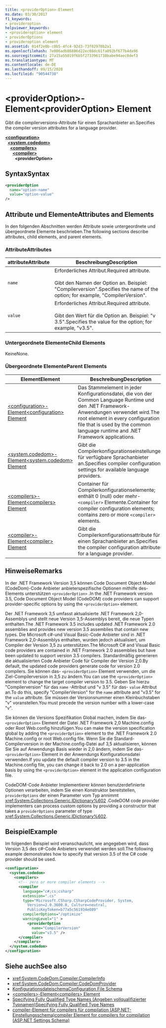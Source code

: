 ```yaml
---
title: <providerOption>-Element
ms.date: 03/30/2017
f1_keywords:
- provideroption
helpviewer_keywords:
- <provideroption> element
- providerOptions
- provideroption element
ms.assetid: 014f2e0b-c0b5-4fc4-92d3-73f02978b2a1
ms.openlocfilehash: 7e006adb86886d22ec08dc61fa092bf677b4da96
ms.sourcegitcommit: 27a15a55019f6b5f2733961738babe94aec0def3
ms.translationtype: MT
ms.contentlocale: de-DE
ms.lasthandoff: 09/15/2020
ms.locfileid: "90544738"
---
```

# <a name="provideroption-element"></a><span data-ttu-id="1a5da-102">\<providerOption>-Element</span><span class="sxs-lookup"><span data-stu-id="1a5da-102">\<providerOption> Element</span></span>
<span data-ttu-id="1a5da-103">Gibt die compilerversions-Attribute für einen Sprachanbieter an.</span><span class="sxs-lookup"><span data-stu-id="1a5da-103">Specifies the compiler version attributes for a language provider.</span></span>  

[**\<configuration>**](../configuration-element.md)\
&nbsp;&nbsp;[**\<system.codedom>**](system-codedom-element.md)\
&nbsp;&nbsp;&nbsp;&nbsp;[**\<compilers>**](compilers-element.md)\
&nbsp;&nbsp;&nbsp;&nbsp;&nbsp;&nbsp;[**\<compiler>**](compiler-element.md)\
&nbsp;&nbsp;&nbsp;&nbsp;&nbsp;&nbsp;&nbsp;&nbsp;**\<providerOption>**

## <a name="syntax"></a><span data-ttu-id="1a5da-104">Syntax</span><span class="sxs-lookup"><span data-stu-id="1a5da-104">Syntax</span></span>  
  
```xml  
<providerOption  
  name="option-name"  
  value="option-value"  
/>  
```  
  
## <a name="attributes-and-elements"></a><span data-ttu-id="1a5da-105">Attribute und Elemente</span><span class="sxs-lookup"><span data-stu-id="1a5da-105">Attributes and Elements</span></span>  
 <span data-ttu-id="1a5da-106">In den folgenden Abschnitten werden Attribute sowie untergeordnete und übergeordnete Elemente beschrieben.</span><span class="sxs-lookup"><span data-stu-id="1a5da-106">The following sections describe attributes, child elements, and parent elements.</span></span>  
  
### <a name="attributes"></a><span data-ttu-id="1a5da-107">Attribute</span><span class="sxs-lookup"><span data-stu-id="1a5da-107">Attributes</span></span>  
  
|<span data-ttu-id="1a5da-108">attribute</span><span class="sxs-lookup"><span data-stu-id="1a5da-108">Attribute</span></span>|<span data-ttu-id="1a5da-109">Beschreibung</span><span class="sxs-lookup"><span data-stu-id="1a5da-109">Description</span></span>|  
|---------------|-----------------|  
|`name`|<span data-ttu-id="1a5da-110">Erforderliches Attribut.</span><span class="sxs-lookup"><span data-stu-id="1a5da-110">Required attribute.</span></span><br /><br /> <span data-ttu-id="1a5da-111">Gibt den Namen der Option an. Beispiel: "Compilerversion".</span><span class="sxs-lookup"><span data-stu-id="1a5da-111">Specifies the name of the option; for example, "CompilerVersion".</span></span>|  
|`value`|<span data-ttu-id="1a5da-112">Erforderliches Attribut.</span><span class="sxs-lookup"><span data-stu-id="1a5da-112">Required attribute.</span></span><br /><br /> <span data-ttu-id="1a5da-113">Gibt den Wert für die Option an. Beispiel: "v 3.5".</span><span class="sxs-lookup"><span data-stu-id="1a5da-113">Specifies the value for the option; for example, "v3.5".</span></span>|  
  
### <a name="child-elements"></a><span data-ttu-id="1a5da-114">Untergeordnete Elemente</span><span class="sxs-lookup"><span data-stu-id="1a5da-114">Child Elements</span></span>  
 <span data-ttu-id="1a5da-115">Keine</span><span class="sxs-lookup"><span data-stu-id="1a5da-115">None.</span></span>  
  
### <a name="parent-elements"></a><span data-ttu-id="1a5da-116">Übergeordnete Elemente</span><span class="sxs-lookup"><span data-stu-id="1a5da-116">Parent Elements</span></span>  
  
|<span data-ttu-id="1a5da-117">Element</span><span class="sxs-lookup"><span data-stu-id="1a5da-117">Element</span></span>|<span data-ttu-id="1a5da-118">Beschreibung</span><span class="sxs-lookup"><span data-stu-id="1a5da-118">Description</span></span>|  
|-------------|-----------------|  
|[<span data-ttu-id="1a5da-119">\<configuration>-Element</span><span class="sxs-lookup"><span data-stu-id="1a5da-119">\<configuration> Element</span></span>](../configuration-element.md)|<span data-ttu-id="1a5da-120">Das Stammelement in jeder Konfigurationsdatei, die von der Common Language Runtime und den .NET Framework-Anwendungen verwendet wird.</span><span class="sxs-lookup"><span data-stu-id="1a5da-120">The root element in every configuration file that is used by the common language runtime and .NET Framework applications.</span></span>|  
|[<span data-ttu-id="1a5da-121">\<system.codedom>-Element</span><span class="sxs-lookup"><span data-stu-id="1a5da-121">\<system.codedom> Element</span></span>](system-codedom-element.md)|<span data-ttu-id="1a5da-122">Gibt die Compilerkonfigurationseinstellungen für verfügbare Sprachanbieter an.</span><span class="sxs-lookup"><span data-stu-id="1a5da-122">Specifies compiler configuration settings for available language providers.</span></span>|  
|[<span data-ttu-id="1a5da-123">\<compilers>-Element</span><span class="sxs-lookup"><span data-stu-id="1a5da-123">\<compilers> Element</span></span>](compilers-element.md)|<span data-ttu-id="1a5da-124">Container für Compilerkonfigurationselemente; enthält 0 (null) oder mehr- `<compiler>` Elemente.</span><span class="sxs-lookup"><span data-stu-id="1a5da-124">Container for compiler configuration elements; contains zero or more `<compiler>` elements.</span></span>|  
|[<span data-ttu-id="1a5da-125">\<compiler>-Element</span><span class="sxs-lookup"><span data-stu-id="1a5da-125">\<compiler> Element</span></span>](compiler-element.md)|<span data-ttu-id="1a5da-126">Gibt die Compilerkonfigurationsattribute für einen Sprachanbieter an.</span><span class="sxs-lookup"><span data-stu-id="1a5da-126">Specifies the compiler configuration attributes for a language provider.</span></span>|  
  
## <a name="remarks"></a><span data-ttu-id="1a5da-127">Hinweise</span><span class="sxs-lookup"><span data-stu-id="1a5da-127">Remarks</span></span>  
 <span data-ttu-id="1a5da-128">In der .NET Framework Version 3,5 können Code Document Object Model (CodeDom)-Code Anbieter anbieterspezifische Optionen mithilfe des-Elements unterstützen `<providerOption>` .</span><span class="sxs-lookup"><span data-stu-id="1a5da-128">In the .NET Framework version 3.5, Code Document Object Model (CodeDOM) code providers can support provider-specific options by using the `<providerOption>` element.</span></span>  
  
 <span data-ttu-id="1a5da-129">Der .NET Framework 3,5 umfasst aktualisierte .NET Framework 2,0-Assemblys und stellt neue Version 3,5-Assemblys bereit, die neue Typen enthalten.</span><span class="sxs-lookup"><span data-stu-id="1a5da-129">The .NET Framework 3.5 includes updated .NET Framework 2.0 assemblies and provides new version 3.5 assemblies that contain new types.</span></span> <span data-ttu-id="1a5da-130">Die Microsoft c#-und Visual Basic-Code Anbieter sind in .NET Framework 2,0-Assemblys enthalten, wurden jedoch aktualisiert, um Compiler der Version 3,5 zu unterstützen.</span><span class="sxs-lookup"><span data-stu-id="1a5da-130">The Microsoft C# and Visual Basic code providers are contained in .NET Framework 2.0 assemblies but have been updated to support version 3.5 compilers.</span></span> <span data-ttu-id="1a5da-131">Standardmäßig generieren die aktualisierten Code Anbieter Code für Compiler der Version 2,0.</span><span class="sxs-lookup"><span data-stu-id="1a5da-131">By default, the updated code providers generate code for version 2.0 compilers.</span></span> <span data-ttu-id="1a5da-132">Sie können das- `<providerOption>` Element verwenden, um die Ziel-Compilerversion in 3,5 zu ändern.</span><span class="sxs-lookup"><span data-stu-id="1a5da-132">You can use the `<providerOption>` element to change the target compiler version to 3.5.</span></span> <span data-ttu-id="1a5da-133">Geben Sie hierzu "Compilerversion" für das `name` -Attribut und "v 3.5" für das- `value` Attribut an.</span><span class="sxs-lookup"><span data-stu-id="1a5da-133">To do this, specify "CompilerVersion" for the `name` attribute and "v3.5" for the `value` attribute.</span></span> <span data-ttu-id="1a5da-134">Sie müssen der Versionsnummer einen Kleinbuchstaben "v" voranstellen.</span><span class="sxs-lookup"><span data-stu-id="1a5da-134">You must precede the version number with a lower-case "v".</span></span>  
  
 <span data-ttu-id="1a5da-135">Sie können die Versions Spezifikation Global machen, indem Sie das- `<providerOption>` Element der Datei .NET Framework 2,0 Machine.config oder Root Web.config hinzufügen.</span><span class="sxs-lookup"><span data-stu-id="1a5da-135">You can make the version specification global by adding the `<providerOption>` element to the .NET Framework 2.0 Machine.config or root Web.config file.</span></span> <span data-ttu-id="1a5da-136">Wenn Sie die Standard-Compilerversion in der Machine.config-Datei auf 3,5 aktualisieren, können Sie Sie auf Anwendungs Basis wieder in 2,0 ändern, indem Sie das- `<providerOption>` Element in der Anwendungs Konfigurationsdatei verwenden.</span><span class="sxs-lookup"><span data-stu-id="1a5da-136">If you update the default compiler version to 3.5 in the Machine.config file, you can change it back to 2.0 on a per-application basis by using the `<providerOption>` element in the application configuration file.</span></span>  
  
 <span data-ttu-id="1a5da-137">CodeDOM-Code Anbieter Implementierer können benutzerdefinierte Optionen verarbeiten, indem Sie einen Konstruktor bereitstellen, `providerOptions` der einen Parameter vom Typ annimmt <xref:System.Collections.Generic.IDictionary%602> .</span><span class="sxs-lookup"><span data-stu-id="1a5da-137">CodeDOM code provider implementers can process custom options by providing a constructor that takes a `providerOptions` parameter of type <xref:System.Collections.Generic.IDictionary%602>.</span></span>  
  
## <a name="example"></a><span data-ttu-id="1a5da-138">Beispiel</span><span class="sxs-lookup"><span data-stu-id="1a5da-138">Example</span></span>  
 <span data-ttu-id="1a5da-139">Im folgenden Beispiel wird veranschaulicht, wie angegeben wird, dass Version 3,5 des c#-Code Anbieters verwendet werden soll.</span><span class="sxs-lookup"><span data-stu-id="1a5da-139">The following example demonstrates how to specify that version 3.5 of the C# code provider should be used.</span></span>  
  
```xml  
<configuration>  
  <system.codedom>  
    <compilers>  
      <!-- zero or more compiler elements -->  
      <compiler  
        language="c#;cs;csharp"  
        extension=".cs"  
        type="Microsoft.CSharp.CSharpCodeProvider, System,
          Version=2.0.3600.0, Culture=neutral,
          PublicKeyToken=b77a5c561934e089"  
        compilerOptions="/optimize"  
        warningLevel="1" >  
          <providerOption  
            name="CompilerVersion"  
            value="v3.5" />  
      </compiler>  
    </compilers>  
  </system.codedom>  
</configuration>  
```  
  
## <a name="see-also"></a><span data-ttu-id="1a5da-140">Siehe auch</span><span class="sxs-lookup"><span data-stu-id="1a5da-140">See also</span></span>

- <xref:System.CodeDom.Compiler.CompilerInfo>
- <xref:System.CodeDom.Compiler.CodeDomProvider>
- [<span data-ttu-id="1a5da-141">Konfigurationsdateischema</span><span class="sxs-lookup"><span data-stu-id="1a5da-141">Configuration File Schema</span></span>](../index.md)
- [<span data-ttu-id="1a5da-142">\<compilers>-Element</span><span class="sxs-lookup"><span data-stu-id="1a5da-142">\<compilers> Element</span></span>](compilers-element.md)
- [<span data-ttu-id="1a5da-143">Specifying Fully Qualified Type Names (Angeben vollqualifizierter Typnamen)</span><span class="sxs-lookup"><span data-stu-id="1a5da-143">Specifying Fully Qualified Type Names</span></span>](../../../reflection-and-codedom/specifying-fully-qualified-type-names.md)
- <span data-ttu-id="1a5da-144">[compiler-Element für compilers für compilation (ASP.NET-Einstellungsschema)](/previous-versions/dotnet/netframework-4.0/a15ebt6c(v=vs.100))</span><span class="sxs-lookup"><span data-stu-id="1a5da-144">[compiler Element for compilers for compilation (ASP.NET Settings Schema)](/previous-versions/dotnet/netframework-4.0/a15ebt6c(v=vs.100))</span></span>
